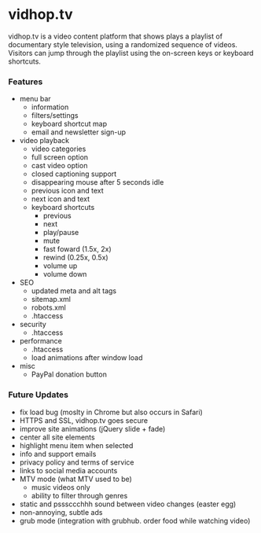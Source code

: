 vidhop.tv
==========

vidhop.tv is a video content platform that shows plays a playlist of documentary style television, using a randomized sequence of videos.
Visitors can jump through the playlist using the on-screen keys or keyboard shortcuts.

### Features
- menu bar
    - information
    - filters/settings
	- keyboard shortcut map
    - email and newsletter sign-up
- video playback
    - video categories
    - full screen option
    - cast video option
    - closed captioning support
    - disappearing mouse after 5 seconds idle
    - previous icon and text
    - next icon and text
    - keyboard shortcuts
        - previous
        - next
		- play/pause
		- mute
		- fast foward (1.5x, 2x)
		- rewind (0.25x, 0.5x)
		- volume up
		- volume down
- SEO
	- updated meta and alt tags
	- sitemap.xml
	- robots.xml
	- .htaccess
- security
	- .htaccess
- performance
	- .htaccess
	- load animations after window load
- misc
    - PayPal donation button

### Future Updates

- fix load bug (moslty in Chrome but also occurs in Safari)
- HTTPS and SSL, vidhop.tv goes secure
- improve site animations (jQuery slide + fade)
- center all site elements
- highlight menu item when selected
- info and support emails
- privacy policy and terms of service
- links to social media accounts
- MTV mode (what MTV used to be)
    - music videos only
    - ability to filter through genres
- static and psssccchhh sound between video changes (easter egg)
- non-annoying, subtle ads
- grub mode (integration with grubhub. order food while watching video)